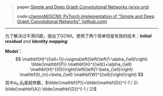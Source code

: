 > **paper:**[Simple and Deep Graph Convolutional Networks (arxiv.org)](https://arxiv.org/pdf/2007.02133.pdf)
>
> **code:**[chennnM/GCNII: PyTorch implementation of "Simple and Deep Graph Convolutional Networks" (github.com)](https://github.com/chennnM/GCNII)



------

为了解决过平滑问题，提出了GCNII。使用了两个简单但是有效的技术：***Initial residual** and **Identity mapping***

**Model：**
$$
\mathbf{H}^{(\ell+1)}=\sigma\left(\left(\left(1-\alpha_{\ell}\right) \tilde{\mathbf{P}} \mathbf{H}^{(\ell)}+\alpha_{\ell} \mathbf{H}^{(0)}\right)\left(\left(1-\beta_{\ell}\right) \mathbf{I}_{n}+\beta_{\ell} \mathbf{W}^{(\ell)}\right)\right)
$$
其中$\alpha_\ell, \beta_\ell$是超参数，$\tilde{\mathbf{P}}=\tilde{\mathbf{D}}^{-1 / 2} \tilde{\mathbf{A}} \tilde{\mathbf{D}}^{-1 / 2}$

